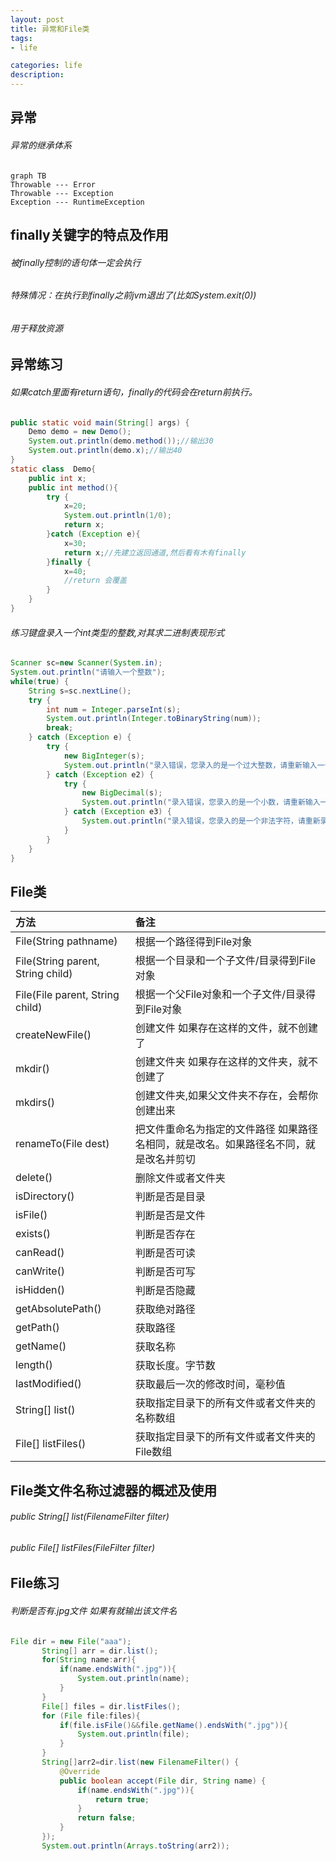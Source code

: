 ```yaml
---
layout: post
title: 异常和File类
tags:
- life

categories: life
description:
---
```

## 异常
###### 异常的继承体系

```{mermaid}
graph TB
Throwable --- Error
Throwable --- Exception
Exception --- RuntimeException
```
## finally关键字的特点及作用

###### 被finally控制的语句体一定会执行
###### 特殊情况：在执行到finally之前jvm退出了(比如System.exit(0))
###### 用于释放资源

## 异常练习

###### 如果catch里面有return语句，finally的代码会在return前执行。

```java
public static void main(String[] args) {
    Demo demo = new Demo();
    System.out.println(demo.method());//输出30
    System.out.println(demo.x);//输出40
}
static class  Demo{
    public int x;
    public int method(){
        try {
            x=20;
            System.out.println(1/0);
            return x;
        }catch (Exception e){
            x=30;
            return x;//先建立返回通道,然后看有木有finally
        }finally {
            x=40;
            //return 会覆盖
        }
    }
}
```

###### 练习键盘录入一个int类型的整数,对其求二进制表现形式

```java
Scanner sc=new Scanner(System.in);
System.out.println("请输入一个整数");
while(true) {
    String s=sc.nextLine();
    try {
        int num = Integer.parseInt(s);
        System.out.println(Integer.toBinaryString(num));
        break;
    } catch (Exception e) {
        try {
            new BigInteger(s);
            System.out.println("录入错误，您录入的是一个过大整数，请重新输入一个整数:");
        } catch (Exception e2) {
            try {
                new BigDecimal(s);
                System.out.println("录入错误，您录入的是一个小数，请重新输入一个整数");
            } catch (Exception e3) {
                System.out.println("录入错误，您录入的是一个非法字符，请重新录入一个整数");
            }
        }
    }
}
```





## File类
| 方法 | 备注     |
| :------------- | :------------- |
| File(String pathname) | 根据一个路径得到File对象 |
| File(String parent, String child) |根据一个目录和一个子文件/目录得到File对象|
| File(File parent, String child) | 根据一个父File对象和一个子文件/目录得到File对象 |
| createNewFile() |创建文件 如果存在这样的文件，就不创建了|
| mkdir() | 创建文件夹 如果存在这样的文件夹，就不创建了 |
| mkdirs() | 创建文件夹,如果父文件夹不存在，会帮你创建出来 |
| renameTo(File dest) | 把文件重命名为指定的文件路径 如果路径名相同，就是改名。如果路径名不同，就是改名并剪切|
| delete() | 删除文件或者文件夹 |
| isDirectory() | 判断是否是目录 |
| isFile() | 判断是否是文件|
| exists() | 判断是否存在 |
| canRead() | 判断是否可读|
| canWrite() | 判断是否可写 |
| isHidden() | 判断是否隐藏 |
| getAbsolutePath() | 获取绝对路径 |
| getPath() | 获取路径 |
| getName() | 获取名称 |
| length() | 获取长度。字节数 |
| lastModified() | 获取最后一次的修改时间，毫秒值|
| String[] list() |获取指定目录下的所有文件或者文件夹的名称数组|
| File[] listFiles() | 获取指定目录下的所有文件或者文件夹的File数组|

## File类文件名称过滤器的概述及使用

###### public String[] list(FilenameFilter filter)
###### public File[] listFiles(FileFilter filter)

## File练习
###### 判断是否有.jpg文件 如果有就输出该文件名
```java
File dir = new File("aaa");
       String[] arr = dir.list();
       for(String name:arr){
           if(name.endsWith(".jpg")){
               System.out.println(name);
           }
       }
       File[] files = dir.listFiles();
       for (File file:files){
           if(file.isFile()&&file.getName().endsWith(".jpg")){
               System.out.println(file);
           }
       }
       String[]arr2=dir.list(new FilenameFilter() {
           @Override
           public boolean accept(File dir, String name) {
               if(name.endsWith(".jpg")){
                   return true;
               }
               return false;
           }
       });
       System.out.println(Arrays.toString(arr2));
```
